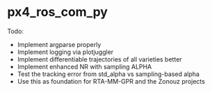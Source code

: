 # px4_ros_com_py

Todo:
- Implement argparse properly
- Implement logging via plotjuggler
- Implement differentiable trajectories of all varieties better
- Implement enhanced NR with sampling ALPHA
- Test the tracking error from std_alpha vs sampling-based alpha
- Use this as foundation for RTA-MM-GPR and the Zonouz projects
